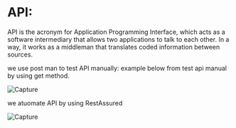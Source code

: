 # API:
API is the acronym for Application Programming Interface, which acts as a software intermediary that allows two applications to talk to each other. 
In a way, it works as a middleman that translates coded information between sources.

we use post man to test API manually:
example below from test api manual by using get method.

![Capture](https://user-images.githubusercontent.com/83489226/146426718-355e9e95-226e-4631-bb9c-0a40af0877b1.PNG)

we atuomate API by using RestAssured

![Capture](https://user-images.githubusercontent.com/83489226/146427337-e996b3da-3ecb-40c0-8c80-aea44b09e4fb.PNG)
